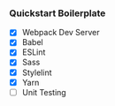 ### Quickstart Boilerplate

* [x] Webpack Dev Server
* [x] Babel
* [x] ESLint
* [x] Sass
* [x] Stylelint
* [x] Yarn
* [ ] Unit Testing

